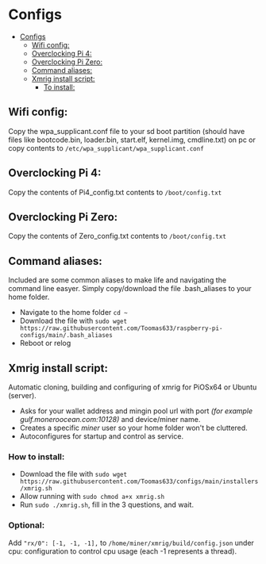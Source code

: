 # Configs

- [Configs](#configs)
  * [Wifi config:](#wifi-config)
  * [Overclocking Pi 4:](#overclocking-pi-4)
  * [Overclocking Pi Zero:](#overclocking-pi-zero)
  * [Command aliases:](#command-aliases)
  * [Xmrig install script:](#xmrig-install-script)
    + [To install:](#to-install)


## Wifi config:
Copy the wpa_supplicant.conf file to your sd boot partition (should have files like bootcode.bin, loader.bin, start.elf, kernel.img, cmdline.txt) on pc or copy contents to `/etc/wpa_supplicant/wpa_supplicant.conf`

## Overclocking Pi 4:
Copy the contents of Pi4_config.txt contents to `/boot/config.txt`

## Overclocking Pi Zero:
Copy the contents of Zero_config.txt contents to `/boot/config.txt`

## Command aliases:
Included are some common aliases to make life and navigating the command line easyer. Simply copy/download the file .bash_aliases to your home folder.
* Navigate to the home folder `cd ~`
* Download the file with `sudo wget https://raw.githubusercontent.com/Toomas633/raspberry-pi-configs/main/.bash_aliases`
* Reboot or relog

## Xmrig install script:
Automatic cloning, building and configuring of xmrig for PiOSx64 or Ubuntu (server).
* Asks for your wallet address and mingin pool url with port *(for example gulf.moneroocean.com:10128)* and device/miner name.
* Creates a specific *miner* user so your home folder won't be cluttered.
* Autoconfigures for startup and control as service.
### How to install:
* Download the file with `sudo wget https://raw.githubusercontent.com/Toomas633/configs/main/installers/xmrig.sh`
* Allow running with `sudo chmod a+x xmrig.sh`
* Run `sudo ./xmrig.sh`, fill in the 3 questions, and wait.
### Optional:
Add `"rx/0": [-1, -1, -1],` to `/home/miner/xmrig/build/config.json` under cpu: configuration to control cpu usage (each -1 represents a thread).
